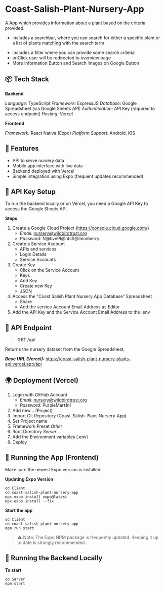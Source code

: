 # Coast-Salish-Plant-Nursery-App

A App which provides information about a plant based on the criteria provided.

- includes a searchbar, where you can search for either a specific plant or a list of plants matching with the search term

* includes a filter where you can provide some search criteria
* onClick user will be redirected to overview page
* More information Button and Search Images on Google Button

## 📦 Tech Stack

**Backend**

_Language:_ TypeScript
_Framework:_ ExpressJS
_Database:_ Google Spreadsheet (via Google Sheets API)
_Authentication:_ API Key (required to access endpoint)
_Hosting:_ Vercel

**Frontend**

_Framework:_ React Native (Expo)
_Platform Support:_ Android, iOS

## 🚀 Features

- API to serve nursery data
- Mobile app interface with live data
- Backend deployed with Vercel
- Simple integration using Expo (frequent updates recommended)

## 🔐 API Key Setup

To run the backend locally or on Vercel, you need a Google API Key to access the Google Sheets API.

**Steps**

1. Create a Google Cloud Project (https://console.cloud.google.com/)
   - _Email:_ nursery@wildbirdtrust.org
   - _Password:_ N@tivePl@ntsS@lmonberry
2. Create a Service Account
   - APIs and services
   - Login Details
   - Service Accounts
3. Create Key
   - Click on the Service Account
   - Keys
   - Add Key
   - Create new Key
   - JSON
4. Access the "Coast Salish Plant Nursery App Database" Spreadsheet
   - Share
   - Add the service Account Email Address as Editor
5. Add the API Key and the Service Account Email Address to the .env

## 🧪 API Endpoint

> **GET /api**

Returns the nursery dataset from the Google Spreadsheet.

**_Base URL (Vercel):_** https://coast-salish-plant-nursery-plants-api.vercel.app/api

## 🌍 Deployment (Vercel)

1. Login with GitHub Account
   - _Email:_ nursery@wildbirdtrust.org
   - _Password:_ PurpleMart1n!
2. Add new... (Project)
3. Import Git Repository (Coast-Salish-Plant-Nursery-App)
4. Set Project name
5. Framework Preset _Other_
6. Root Directory _Server_
7. Add the Environment variables (.env)
8. Deploy

## 📱 Running the App (Frontend)

Make sure the newest Expo version is installed:

**Updating Expo Version**

```
cd Client
cd coast-salish-plant-nursery-app
npx expo install expo@latest
npx expo install --fix
```

**Start the app**

```
cd Client
cd coast-salish-plant-nursery-app
npm run start
```

> ⚠️ Note: The Expo NPM package is frequently updated. Keeping it up to date is strongly recommended.

## 🔧 Running the Backend Locally

**To start**

```
cd Server
npm start
```
